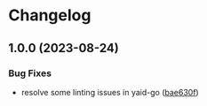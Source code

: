 # Changelog

## 1.0.0 (2023-08-24)


### Bug Fixes

* resolve some linting issues in yaid-go ([bae630f](https://github.com/Hnz/yaid/commit/bae630f57cf18ec9886a9142b2ce448e48495992))
